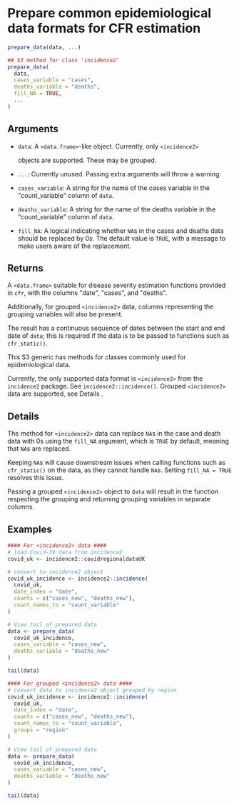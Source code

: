 # Prepare common epidemiological data formats for CFR estimation

```r
prepare_data(data, ...)

## S3 method for class 'incidence2'
prepare_data(
  data,
  cases_variable = "cases",
  deaths_variable = "deaths",
  fill_NA = TRUE,
  ...
)
```

## Arguments

- `data`: A `<data.frame>`-like object. Currently, only `<incidence2>`
    
    objects are supported. These may be grouped.
- `...`: Currently unused. Passing extra arguments will throw a warning.
- `cases_variable`: A string for the name of the cases variable in the "count_variable" column of `data`.
- `deaths_variable`: A string for the name of the deaths variable in the "count_variable" column of `data`.
- `fill_NA`: A logical indicating whether `NA`s in the cases and deaths data should be replaced by 0s. The default value is `TRUE`, with a message to make users aware of the replacement.

## Returns

A `<data.frame>` suitable for disease severity estimation functions provided in `cfr`, with the columns "date", "cases", and "deaths".

Additionally, for grouped `<incidence2>` data, columns representing the grouping variables will also be present.

The result has a continuous sequence of dates between the start and end date of `data`; this is required if the data is to be passed to functions such as `cfr_static()`.

This S3 generic has methods for classes commonly used for epidemiological data.

Currently, the only supported data format is `<incidence2>` from the `incidence2` package. See `incidence2::incidence()`. Grouped `<incidence2>` data are supported, see Details .

## Details

The method for `<incidence2>` data can replace `NA`s in the case and death data with 0s using the `fill_NA` argument, which is `TRUE` by default, meaning that `NA`s are replaced.

Keeping `NA`s will cause downstream issues when calling functions such as `cfr_static()` on the data, as they cannot handle `NA`s. Setting `fill_NA = TRUE` resolves this issue.

Passing a grouped `<incidence2>` object to `data` will result in the function respecting the grouping and returning grouping variables in separate columns.

## Examples

```r
#### For <incidence2> data ####
# load Covid-19 data from incidence2
covid_uk <- incidence2::covidregionaldataUK

# convert to incidence2 object
covid_uk_incidence <- incidence2::incidence(
  covid_uk,
  date_index = "date",
  counts = c("cases_new", "deaths_new"),
  count_names_to = "count_variable"
)

# View tail of prepared data
data <- prepare_data(
  covid_uk_incidence,
  cases_variable = "cases_new",
  deaths_variable = "deaths_new"
)

tail(data)

#### For grouped <incidence2> data ####
# convert data to incidence2 object grouped by region
covid_uk_incidence <- incidence2::incidence(
  covid_uk,
  date_index = "date",
  counts = c("cases_new", "deaths_new"),
  count_names_to = "count_variable",
  groups = "region"
)

# View tail of prepared data
data <- prepare_data(
  covid_uk_incidence,
  cases_variable = "cases_new",
  deaths_variable = "deaths_new"
)

tail(data)
```
